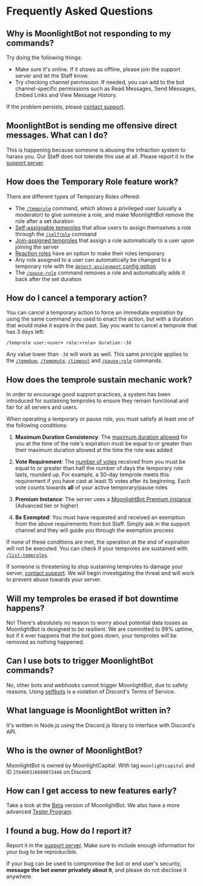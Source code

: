 # Frequently Asked Questions

## Why is MoonlightBot not responding to my commands?

Try doing the following things:

* Make sure it's online. If it shows as offline, please join the support server and let the Staff know.
* Try checking channel permission. If needed, you can add to the bot channel-specific permissions such as Read Messages, Send Messages, Embed Links and View Message History.

If the problem persists, please [contact support](https://discord.gg/hNQWVVC).

## MoonlightBot is sending me offensive direct messages. What can I do?

This is happening because someone is abusing the infraction system to harass you. Our Staff does not tolerate this use at all. Please report it in the [support server](https://discord.gg/hNQWVVC).

## How does the Temporary Role feature work?

There are different types of Temporary Roles offered:

* The [`/temprole`](/role-management-commands/temprole.md) command, which allows a privileged user (usually a moderator) to give someone a role, and make MoonlightBot remove the role after a set duration
* [Self-assignable temproles](/management-commands/config.md#roles-self-assignable) that allow users to assign themselves a role through the [`/selfrole`](/role-management-commands/selfrole.md) command
* [Join-assigned temproles](/management-commands/config.md#roles-join-assignable) that assign a role automatically to a user upon joining the server
* [Reaction roles](setting-up-reaction-roles.md) have an option to make their roles temporary
* Any role assigned to a user can automatically be changed to a temporary role with the [`detect-assignment` config option](/management-commands/config.md#roles-detect-assignment)
* The [`/pause-role`](/role-management-commands/pause-role.md) command removes a role and automatically adds it back after the set duration

## How do I cancel a temporary action?

You can cancel a temporary action to force an immediate expiration by using the same command you used to enact the action, but with a duration that would make it expire in the past. Say you want to cancel a temprole that has 3 days left:

```
/temprole user:<user> role:<role> duration:-3d
```

Any value lower than `-3d` will work as well. This same principle applies to the [`/tempban`](/moderation-commands/tempban.md), [`/tempmute`](/moderation-commands/tempmute.md), [`/timeout`](/moderation-commands/timeout.md) and [`/pause-role`](/role-management-commands/pause-role.md) commands.

## How does the temprole sustain mechanic work?

In order to encourage good support practices, a system has been introduced for sustaining temproles to ensure they remain functional and fair for all servers and users.

When operating a temporary or pause role, you must satisfy at least one of the following conditions:

1. **Maximum Duration Consistency**: The [maximum duration allowed](/miscellaneous-commands/check-duration.md) for you at the time of the role's expiration must be equal to or greater than their maximum duration allowed at the time the role was added

2. **Vote Requirement**: The [number of votes](/support/upvote-moonlightbot.md) received from you must be equal to or greater than half the number of days the temporary role lasts, rounded up. For example, a 30-day temprole meets this requirement if you have cast at least 15 votes after its beginning. Each vote counts towards **all** of your active temporary/pause roles

3. **Premium Instance**: The server uses a [MoonlightBot Premium instance](/support/premium.md) (Advanced tier or higher)

4. **Be Exempted**: You must have requested and received an exemption from the above requirements from bot Staff. Simply ask in the support channel and they will guide you through the exemption process

If none of these conditions are met, the operation at the end of expiration will not be executed. You can check if your temproles are sustained with [`/list-temproles`](/role-management-commands/list-temproles.md).

If someone is threatening to stop sustaining temproles to damage your server, [contact support](https://discord.gg/hNQWVVC). We will begin investigating the threat and will work to prevent abuse towards your server.

## Will my temproles be erased if bot downtime happens?

No! There's absolutely no reason to worry about potential data losses as MoonlightBot is designed to be resilient. We are committed to 99% uptime, but if it ever happens that the bot goes down, your temproles will be removed as nothing happened.

## Can I use bots to trigger MoonlightBot commands?

No, other bots and webhooks cannot trigger MoonlightBot, due to safety reasons. Using [selfbots](https://support.discord.com/hc/en-us/articles/115002192352-Automated-User-Accounts-Self-Bots) is a violation of Discord's Terms of Service.

## What language is MoonlightBot written in?

It's written in Node.js using the Discord.js library to interface with Discord's API.

## Who is the owner of MoonlightBot?

MoonlightBot is owned by MoonlightCapital. With tag `moonlightcapital` and ID `256460316660072448` on Discord.

## How can I get access to new features early?

Take a look at the [Beta](/support/beta.md) version of MoonlightBot. We also have a more advanced [Tester Program](/support/volunteering.md#tester).

## I found a bug. How do I report it?

Report it in the [support server](https://discord.gg/hNQWVVC). Make sure to include enough information for your bug to be reproducible.

If your bug can be used to compromise the bot or end user's security, **message the bot owner privately about it**, and please do not disclose it anywhere.
